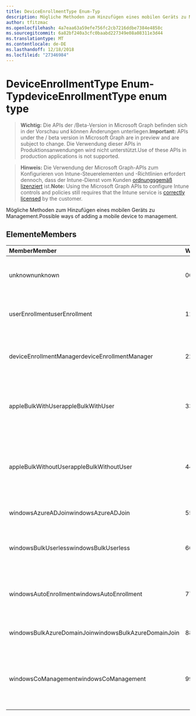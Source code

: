 ```yaml
---
title: DeviceEnrollmentType Enum-Typ
description: Mögliche Methoden zum Hinzufügen eines mobilen Geräts zu Management.
author: tfitzmac
ms.openlocfilehash: 4a7eaa63a59efe756fc2cb7216ddbe7384e4858c
ms.sourcegitcommit: 6a82bf240a3cfc0baabd227349e08a08311e3d44
ms.translationtype: MT
ms.contentlocale: de-DE
ms.lasthandoff: 12/18/2018
ms.locfileid: "27346984"
---
```

# <a name="deviceenrollmenttype-enum-type"></a><span data-ttu-id="66cb1-103">DeviceEnrollmentType Enum-Typ</span><span class="sxs-lookup"><span data-stu-id="66cb1-103">deviceEnrollmentType enum type</span></span>

> <span data-ttu-id="66cb1-104">**Wichtig:** Die APIs der /Beta-Version in Microsoft Graph befinden sich in der Vorschau und können Änderungen unterliegen.</span><span class="sxs-lookup"><span data-stu-id="66cb1-104">**Important:** APIs under the / beta version in Microsoft Graph are in preview and are subject to change.</span></span> <span data-ttu-id="66cb1-105">Die Verwendung dieser APIs in Produktionsanwendungen wird nicht unterstützt.</span><span class="sxs-lookup"><span data-stu-id="66cb1-105">Use of these APIs in production applications is not supported.</span></span>

> <span data-ttu-id="66cb1-106">**Hinweis:** Die Verwendung der Microsoft Graph-APIs zum Konfigurieren von Intune-Steuerelementen und -Richtlinien erfordert dennoch, dass der Intune-Dienst vom Kunden [ordnungsgemäß lizenziert](https://go.microsoft.com/fwlink/?linkid=839381) ist.</span><span class="sxs-lookup"><span data-stu-id="66cb1-106">**Note:** Using the Microsoft Graph APIs to configure Intune controls and policies still requires that the Intune service is [correctly licensed](https://go.microsoft.com/fwlink/?linkid=839381) by the customer.</span></span>

<span data-ttu-id="66cb1-107">Mögliche Methoden zum Hinzufügen eines mobilen Geräts zu Management.</span><span class="sxs-lookup"><span data-stu-id="66cb1-107">Possible ways of adding a mobile device to management.</span></span>
## <a name="members"></a><span data-ttu-id="66cb1-108">Elemente</span><span class="sxs-lookup"><span data-stu-id="66cb1-108">Members</span></span>
|<span data-ttu-id="66cb1-109">Member</span><span class="sxs-lookup"><span data-stu-id="66cb1-109">Member</span></span>|<span data-ttu-id="66cb1-110">Wert</span><span class="sxs-lookup"><span data-stu-id="66cb1-110">Value</span></span>|<span data-ttu-id="66cb1-111">Beschreibung</span><span class="sxs-lookup"><span data-stu-id="66cb1-111">Description</span></span>|
|:---|:---|:---|
|<span data-ttu-id="66cb1-112">unknown</span><span class="sxs-lookup"><span data-stu-id="66cb1-112">unknown</span></span>|<span data-ttu-id="66cb1-113">0</span><span class="sxs-lookup"><span data-stu-id="66cb1-113">0</span></span>|<span data-ttu-id="66cb1-114">Standardwert, Registrierung Typ wurde nicht aufgelistet.</span><span class="sxs-lookup"><span data-stu-id="66cb1-114">Default value, enrollment type was not collected.</span></span>|
|<span data-ttu-id="66cb1-115">userEnrollment</span><span class="sxs-lookup"><span data-stu-id="66cb1-115">userEnrollment</span></span>|<span data-ttu-id="66cb1-116">1</span><span class="sxs-lookup"><span data-stu-id="66cb1-116">1</span></span>|<span data-ttu-id="66cb1-117">Benutzer gesteuerten Registrierung über BYOD Kanal.</span><span class="sxs-lookup"><span data-stu-id="66cb1-117">User driven enrollment through BYOD channel.</span></span>|
|<span data-ttu-id="66cb1-118">deviceEnrollmentManager</span><span class="sxs-lookup"><span data-stu-id="66cb1-118">deviceEnrollmentManager</span></span>|<span data-ttu-id="66cb1-119">2</span><span class="sxs-lookup"><span data-stu-id="66cb1-119">2</span></span>|<span data-ttu-id="66cb1-120">Registrierung der Benutzer mit einem Gerät Registrierungs-Manager-Konto.</span><span class="sxs-lookup"><span data-stu-id="66cb1-120">User enrollment with a device enrollment manager account.</span></span>|
|<span data-ttu-id="66cb1-121">appleBulkWithUser</span><span class="sxs-lookup"><span data-stu-id="66cb1-121">appleBulkWithUser</span></span>|<span data-ttu-id="66cb1-122">3</span><span class="sxs-lookup"><span data-stu-id="66cb1-122">3</span></span>|<span data-ttu-id="66cb1-123">Apple Bulk Registrierung mit dem Benutzer Herausforderung.</span><span class="sxs-lookup"><span data-stu-id="66cb1-123">Apple bulk enrollment with user challenge.</span></span> <span data-ttu-id="66cb1-124">(DEP, Apple-Konfiguration)</span><span class="sxs-lookup"><span data-stu-id="66cb1-124">(DEP, Apple Configurator)</span></span>|
|<span data-ttu-id="66cb1-125">appleBulkWithoutUser</span><span class="sxs-lookup"><span data-stu-id="66cb1-125">appleBulkWithoutUser</span></span>|<span data-ttu-id="66cb1-126">4</span><span class="sxs-lookup"><span data-stu-id="66cb1-126">4</span></span>|<span data-ttu-id="66cb1-127">Apple Bulk Registrierung ohne Benutzer Herausforderung.</span><span class="sxs-lookup"><span data-stu-id="66cb1-127">Apple bulk enrollment without user challenge.</span></span> <span data-ttu-id="66cb1-128">(Mobile Config DEP Apple-Konfiguration)</span><span class="sxs-lookup"><span data-stu-id="66cb1-128">(DEP, Apple Configurator, Mobile Config)</span></span>|
|<span data-ttu-id="66cb1-129">windowsAzureADJoin</span><span class="sxs-lookup"><span data-stu-id="66cb1-129">windowsAzureADJoin</span></span>|<span data-ttu-id="66cb1-130">5</span><span class="sxs-lookup"><span data-stu-id="66cb1-130">5</span></span>|<span data-ttu-id="66cb1-131">Windows Azure AD 10 teilnehmen.</span><span class="sxs-lookup"><span data-stu-id="66cb1-131">Windows 10 Azure AD Join.</span></span>|
|<span data-ttu-id="66cb1-132">windowsBulkUserless</span><span class="sxs-lookup"><span data-stu-id="66cb1-132">windowsBulkUserless</span></span>|<span data-ttu-id="66cb1-133">6</span><span class="sxs-lookup"><span data-stu-id="66cb1-133">6</span></span>|<span data-ttu-id="66cb1-134">Windows 10 Bulk Registrierung über ICD mit dem Zertifikat.</span><span class="sxs-lookup"><span data-stu-id="66cb1-134">Windows 10 Bulk enrollment through ICD with certificate.</span></span>|
|<span data-ttu-id="66cb1-135">windowsAutoEnrollment</span><span class="sxs-lookup"><span data-stu-id="66cb1-135">windowsAutoEnrollment</span></span>|<span data-ttu-id="66cb1-136">7</span><span class="sxs-lookup"><span data-stu-id="66cb1-136">7</span></span>|<span data-ttu-id="66cb1-137">Automatische 10 Windows-Registrierung.</span><span class="sxs-lookup"><span data-stu-id="66cb1-137">Windows 10 automatic enrollment.</span></span> <span data-ttu-id="66cb1-138">(Arbeit Konto hinzufügen)</span><span class="sxs-lookup"><span data-stu-id="66cb1-138">(Add work account)</span></span>|
|<span data-ttu-id="66cb1-139">windowsBulkAzureDomainJoin</span><span class="sxs-lookup"><span data-stu-id="66cb1-139">windowsBulkAzureDomainJoin</span></span>|<span data-ttu-id="66cb1-140">8</span><span class="sxs-lookup"><span data-stu-id="66cb1-140">8</span></span>|<span data-ttu-id="66cb1-141">Massen-10 Windows Azure AD teilnehmen.</span><span class="sxs-lookup"><span data-stu-id="66cb1-141">Windows 10 bulk Azure AD Join.</span></span>|
|<span data-ttu-id="66cb1-142">windowsCoManagement</span><span class="sxs-lookup"><span data-stu-id="66cb1-142">windowsCoManagement</span></span>|<span data-ttu-id="66cb1-143">9</span><span class="sxs-lookup"><span data-stu-id="66cb1-143">9</span></span>|<span data-ttu-id="66cb1-144">Windows 10 Co-Management durch AutoPilot oder Gruppenrichtlinien ausgelöst.</span><span class="sxs-lookup"><span data-stu-id="66cb1-144">Windows 10 Co-Management triggered by AutoPilot or Group Policy.</span></span>|





